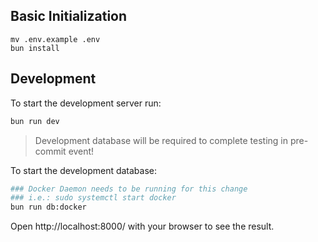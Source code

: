 ## Basic Initialization
```
mv .env.example .env
bun install
```

## Development
To start the development server run:
```bash
bun run dev
```

> Development database will be required to complete testing in pre-commit event!

To start the development database:
```bash
### Docker Daemon needs to be running for this change
### i.e.: sudo systemctl start docker
bun run db:docker
```

Open http://localhost:8000/ with your browser to see the result.
